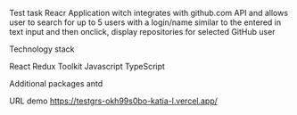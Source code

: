 Test task
Reacr Application witch integrates with github.com API and allows user to search for up to 5 users with a login/name similar
to the entered in text input and then onclick, display repositories for selected GitHub user

Technology stack

React
Redux Toolkit
Javascript
TypeScript

Additional packages
antd

URL demo https://testgrs-okh99s0bo-katia-l.vercel.app/
